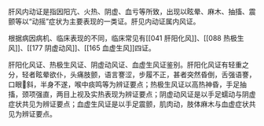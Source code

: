 肝风内动证是指因阳亢、火热、阴虚、血亏等所致，出现以眩晕、麻木、抽搐、震颤等以“动摇”症状为主要表现的一类证。肝见内动证属内风证。

根据病因病机、临床表现的不同，临床常见有[[041 肝阳化风]]、[[088 热极生风]]、[[177 阴虚动风]]、[[165 血虚生风]]四证。


肝阳化风证、热极生风证、阴虚动风证、血虚生风证鉴别。肝阳化风证有轻重之分，轻者眩晕欲仆，头痛肢颤，语言謇涩，步履不正，甚者突然昏倒，舌强语謇，口眼斜，半身不遂，喉中痰鸣等为辨证要点；热极生风证以高热神昏，手足抽搐，颈项强直，两目上视及实热表现为辨证要点；阴虚动风证是以手足蠕动与阴虚症状共见为辨证要点；血虚生风证是以手足震颤，肌肉动，肢体麻木与血虚症状共见为辨证要点。